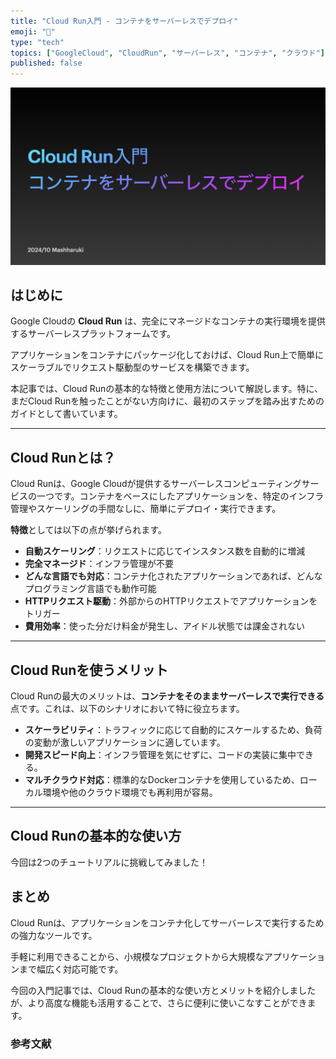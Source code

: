 ```yaml
---
title: "Cloud Run入門 - コンテナをサーバーレスでデプロイ"
emoji: "🚀"
type: "tech"
topics: ["GoogleCloud", "CloudRun", "サーバーレス", "コンテナ", "クラウド"]
published: false
---
```


![](/images/927e99dc0bf450/0.png)

## はじめに

Google Cloudの **Cloud Run** は、完全にマネージドなコンテナの実行環境を提供するサーバーレスプラットフォームです。

アプリケーションをコンテナにパッケージ化しておけば、Cloud Run上で簡単にスケーラブルでリクエスト駆動型のサービスを構築できます。

本記事では、Cloud Runの基本的な特徴と使用方法について解説します。特に、まだCloud Runを触ったことがない方向けに、最初のステップを踏み出すためのガイドとして書いています。

---

## Cloud Runとは？

Cloud Runは、Google Cloudが提供するサーバーレスコンピューティングサービスの一つです。コンテナをベースにしたアプリケーションを、特定のインフラ管理やスケーリングの手間なしに、簡単にデプロイ・実行できます。

**特徴**としては以下の点が挙げられます。

- **自動スケーリング**：リクエストに応じてインスタンス数を自動的に増減
- **完全マネージド**：インフラ管理が不要
- **どんな言語でも対応**：コンテナ化されたアプリケーションであれば、どんなプログラミング言語でも動作可能
- **HTTPリクエスト駆動**：外部からのHTTPリクエストでアプリケーションをトリガー
- **費用効率**：使った分だけ料金が発生し、アイドル状態では課金されない

---

## Cloud Runを使うメリット

Cloud Runの最大のメリットは、**コンテナをそのままサーバーレスで実行できる**点です。これは、以下のシナリオにおいて特に役立ちます。

- **スケーラビリティ**：トラフィックに応じて自動的にスケールするため、負荷の変動が激しいアプリケーションに適しています。
- **開発スピード向上**：インフラ管理を気にせずに、コードの実装に集中できる。
- **マルチクラウド対応**：標準的なDockerコンテナを使用しているため、ローカル環境や他のクラウド環境でも再利用が容易。

---

## Cloud Runの基本的な使い方

今回は2つのチュートリアルに挑戦してみました！

## まとめ

Cloud Runは、アプリケーションをコンテナ化してサーバーレスで実行するための強力なツールです。

手軽に利用できることから、小規模なプロジェクトから大規模なアプリケーションまで幅広く対応可能です。

今回の入門記事では、Cloud Runの基本的な使い方とメリットを紹介しましたが、より高度な機能も活用することで、さらに便利に使いこなすことができます。

### 参考文献